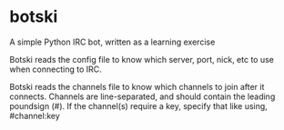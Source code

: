 # botski
A simple Python IRC bot, written as a learning exercise

Botski reads the config file to know which server, port, nick, etc to use when connecting to IRC.

Botski reads the channels file to know which channels to join after it connects. 
Channels are line-separated, and should contain the leading poundsign (#).
If the channel(s) require a key, specify that like using, #channel:key
